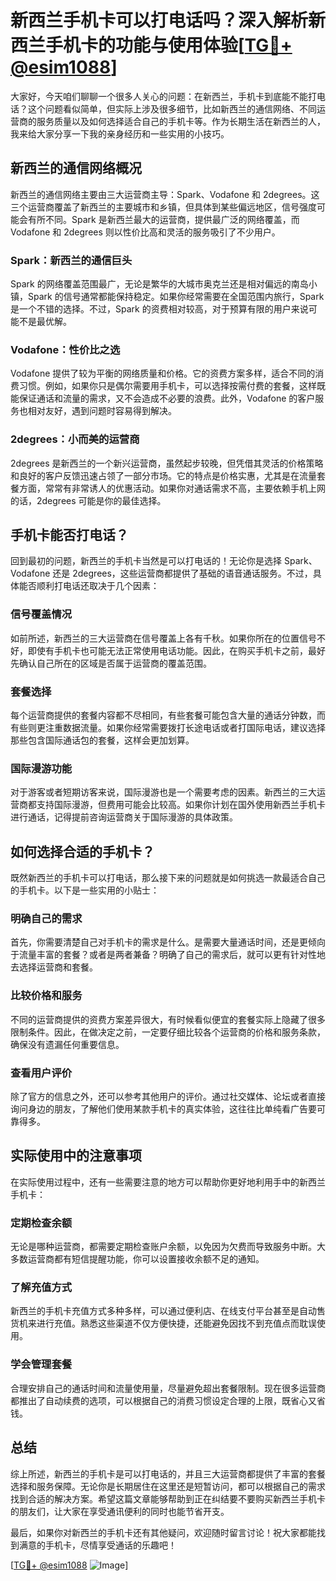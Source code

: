 # 新西兰手机卡可以打电话吗？深入解析新西兰手机卡的功能与使用体验[[TG💪+ @esim1088](https://t.me/s/esim1088)]

大家好，今天咱们聊聊一个很多人关心的问题：在新西兰，手机卡到底能不能打电话？这个问题看似简单，但实际上涉及很多细节，比如新西兰的通信网络、不同运营商的服务质量以及如何选择适合自己的手机卡等。作为长期生活在新西兰的人，我来给大家分享一下我的亲身经历和一些实用的小技巧。

## 新西兰的通信网络概况

新西兰的通信网络主要由三大运营商主导：Spark、Vodafone 和 2degrees。这三个运营商覆盖了新西兰的主要城市和乡镇，但具体到某些偏远地区，信号强度可能会有所不同。Spark 是新西兰最大的运营商，提供最广泛的网络覆盖，而 Vodafone 和 2degrees 则以性价比高和灵活的服务吸引了不少用户。

### Spark：新西兰的通信巨头

Spark 的网络覆盖范围最广，无论是繁华的大城市奥克兰还是相对偏远的南岛小镇，Spark 的信号通常都能保持稳定。如果你经常需要在全国范围内旅行，Spark 是一个不错的选择。不过，Spark 的资费相对较高，对于预算有限的用户来说可能不是最优解。

### Vodafone：性价比之选

Vodafone 提供了较为平衡的网络质量和价格。它的资费方案多样，适合不同的消费习惯。例如，如果你只是偶尔需要用手机卡，可以选择按需付费的套餐，这样既能保证通话和流量的需求，又不会造成不必要的浪费。此外，Vodafone 的客户服务也相对友好，遇到问题时容易得到解决。

### 2degrees：小而美的运营商

2degrees 是新西兰的一个新兴运营商，虽然起步较晚，但凭借其灵活的价格策略和良好的客户反馈迅速占领了一部分市场。它的特点是价格实惠，尤其是在流量套餐方面，常常有非常诱人的优惠活动。如果你对通话需求不高，主要依赖手机上网的话，2degrees 可能是你的最佳选择。

## 手机卡能否打电话？

回到最初的问题，新西兰的手机卡当然是可以打电话的！无论你是选择 Spark、Vodafone 还是 2degrees，这些运营商都提供了基础的语音通话服务。不过，具体能否顺利打电话还取决于几个因素：

### 信号覆盖情况

如前所述，新西兰的三大运营商在信号覆盖上各有千秋。如果你所在的位置信号不好，即使有手机卡也可能无法正常使用电话功能。因此，在购买手机卡之前，最好先确认自己所在的区域是否属于运营商的覆盖范围。

### 套餐选择

每个运营商提供的套餐内容都不尽相同，有些套餐可能包含大量的通话分钟数，而有些则更注重数据流量。如果你经常需要拨打长途电话或者打国际电话，建议选择那些包含国际通话包的套餐，这样会更加划算。

### 国际漫游功能

对于游客或者短期访客来说，国际漫游也是一个需要考虑的因素。新西兰的三大运营商都支持国际漫游，但费用可能会比较高。如果你计划在国外使用新西兰手机卡进行通话，记得提前咨询运营商关于国际漫游的具体政策。

## 如何选择合适的手机卡？

既然新西兰的手机卡可以打电话，那么接下来的问题就是如何挑选一款最适合自己的手机卡。以下是一些实用的小贴士：

### 明确自己的需求

首先，你需要清楚自己对手机卡的需求是什么。是需要大量通话时间，还是更倾向于流量丰富的套餐？或者是两者兼备？明确了自己的需求后，就可以更有针对性地去选择运营商和套餐。

### 比较价格和服务

不同的运营商提供的资费方案差异很大，有时候看似便宜的套餐实际上隐藏了很多限制条件。因此，在做决定之前，一定要仔细比较各个运营商的价格和服务条款，确保没有遗漏任何重要信息。

### 查看用户评价

除了官方的信息之外，还可以参考其他用户的评价。通过社交媒体、论坛或者直接询问身边的朋友，了解他们使用某款手机卡的真实体验，这往往比单纯看广告要可靠得多。

## 实际使用中的注意事项

在实际使用过程中，还有一些需要注意的地方可以帮助你更好地利用手中的新西兰手机卡：

### 定期检查余额

无论是哪种运营商，都需要定期检查账户余额，以免因为欠费而导致服务中断。大多数运营商都有短信提醒功能，你可以设置接收余额不足的通知。

### 了解充值方式

新西兰的手机卡充值方式多种多样，可以通过便利店、在线支付平台甚至是自动售货机来进行充值。熟悉这些渠道不仅方便快捷，还能避免因找不到充值点而耽误使用。

### 学会管理套餐

合理安排自己的通话时间和流量使用量，尽量避免超出套餐限制。现在很多运营商都推出了自动续费的选项，可以根据自己的消费习惯设定合理的上限，既省心又省钱。

## 总结

综上所述，新西兰的手机卡是可以打电话的，并且三大运营商都提供了丰富的套餐选择和服务保障。无论你是长期居住在这里还是短暂访问，都可以根据自己的需求找到合适的解决方案。希望这篇文章能够帮助到正在纠结要不要购买新西兰手机卡的朋友们，让大家在享受通讯便利的同时也能节省开支。

最后，如果你对新西兰的手机卡还有其他疑问，欢迎随时留言讨论！祝大家都能找到满意的手机卡，尽情享受通话的乐趣吧！

[[TG💪+ @esim1088](https://t.me/s/esim1088) ![Image](https://i.postimg.cc/4NQfJmqS/Snipaste-2025-05-13-00-14-12.png)]